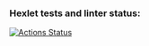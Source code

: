 ### Hexlet tests and linter status:
[![Actions Status](https://github.com/KseniiaF91/frontend-project-46/workflows/hexlet-check/badge.svg)](https://github.com/KseniiaF91/frontend-project-46/actions)